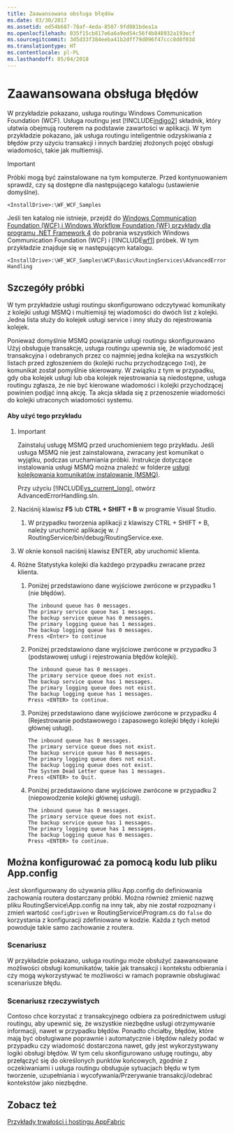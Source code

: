 ```yaml
---
title: Zaawansowana obsługa błędów
ms.date: 03/30/2017
ms.assetid: ed54b687-78af-4eda-8507-9fd081bdea1a
ms.openlocfilehash: 035f15cb817e6a6a9ed54c56f4b848932a193ecf
ms.sourcegitcommit: 3d5d33f384eeba41b2dff79d096f47ccc8d8f03d
ms.translationtype: HT
ms.contentlocale: pl-PL
ms.lasthandoff: 05/04/2018
---
```

# <a name="advanced-error-handling"></a>Zaawansowana obsługa błędów
W przykładzie pokazano, usługa routingu Windows Communication Foundation (WCF). Usługa routingu jest [!INCLUDE[indigo2](../../../../includes/indigo2-md.md)] składnik, który ułatwia obejmują routerem na podstawie zawartości w aplikacji. W tym przykładzie pokazano, jak usługa routingu inteligentnie odzyskiwania z błędów przy użyciu transakcji i innych bardziej złożonych pojęć obsługi wiadomości, takie jak multiemisji.  
  
> [!IMPORTANT]
>  Próbki mogą być zainstalowane na tym komputerze. Przed kontynuowaniem sprawdź, czy są dostępne dla następującego katalogu (ustawienie domyślne).  
>   
>  `<InstallDrive>:\WF_WCF_Samples`  
>   
>  Jeśli ten katalog nie istnieje, przejdź do [Windows Communication Foundation (WCF) i Windows Workflow Foundation (WF) przykłady dla programu .NET Framework 4](http://go.microsoft.com/fwlink/?LinkId=150780) do pobrania wszystkich Windows Communication Foundation (WCF) i [!INCLUDE[wf1](../../../../includes/wf1-md.md)] próbek. W tym przykładzie znajduje się w następującym katalogu.  
>   
>  `<InstallDrive>:\WF_WCF_Samples\WCF\Basic\RoutingServices\AdvancedErrorHandling`  
  
## <a name="sample-details"></a>Szczegóły próbki  
 W tym przykładzie usługi routingu skonfigurowano odczytywać komunikaty z kolejki usługi MSMQ i multiemisji tej wiadomości do dwóch list z kolejki. Jedna lista służy do kolejek usługi service i inny służy do rejestrowania kolejek.  
  
 Ponieważ domyślnie MSMQ powiązanie usługi routingu skonfigurowano Użyj obsługuje transakcje, usługa routingu upewnia się, że wiadomość jest transakcyjna i odebranych przez co najmniej jedna kolejka na wszystkich listach przed zgłoszeniem do (kolejki ruchu przychodzącego `InQ`), że komunikat został pomyślnie skierowany. W związku z tym w przypadku, gdy oba kolejek usługi lub oba kolejek rejestrowania są niedostępne, usługa routingu zgłasza, że nie być kierowane wiadomości i kolejki przychodzącej powinien podjąć inną akcję. Ta akcja składa się z przenoszenie wiadomości do kolejki utraconych wiadomości systemu.  
  
#### <a name="to-use-this-sample"></a>Aby użyć tego przykładu  
  
1.  > [!IMPORTANT]
    >  Zainstaluj usługę MSMQ przed uruchomieniem tego przykładu. Jeśli usługa MSMQ nie jest zainstalowana, zwracany jest komunikat o wyjątku, podczas uruchamiania próbki. Instrukcje dotyczące instalowania usługi MSMQ można znaleźć w folderze [usługi kolejkowania komunikatów instalowanie (MSMQ)](http://go.microsoft.com/fwlink/?LinkId=166437).  
  
     Przy użyciu [!INCLUDE[vs_current_long](../../../../includes/vs-current-long-md.md)], otwórz AdvancedErrorHandling.sln.  
  
2.  Naciśnij klawisz **F5** lub **CTRL + SHIFT + B** w programie Visual Studio.  
  
    1.  W przypadku tworzenia aplikacji z klawiszy CTRL + SHIFT + B, należy uruchomić aplikację w. / RoutingService/bin/debug/RoutingService.exe.  
  
3.  W oknie konsoli naciśnij klawisz ENTER, aby uruchomić klienta.  
  
4.  Różne Statystyka kolejki dla każdego przypadku zwracane przez klienta.  
  
    1.  Poniżej przedstawiono dane wyjściowe zwrócone w przypadku 1 (nie błędów).  
  
        ```Output  
        The inbound queue has 0 messages.  
        The primary service queue has 1 messages.   
        The backup service queue has 0 messages.   
        The primary logging queue has 1 messages.   
        The backup logging queue has 0 messages.   
        Press <Enter> to continue  
        ```  
  
    2.  Poniżej przedstawiono dane wyjściowe zwrócone w przypadku 3 (podstawowej usługi i rejestrowania błędów kolejki).  
  
        ```Output  
        The inbound queue has 0 messages.   
        The primary service queue does not exist.   
        The backup service queue has 1 messages.   
        The primary logging queue does not exist.   
        The backup logging queue has 1 messages.   
        Press <ENTER> to continue.  
        ```  
  
    3.  Poniżej przedstawiono dane wyjściowe zwrócone w przypadku 4 (Rejestrowanie podstawowego i zapasowego kolejki błędy i kolejki głównej usługi).  
  
        ```Output  
        The inbound queue has 0 messages.   
        The primary service queue does not exist.  
        The backup service queue has 0 messages.   
        The primary logging queue does not exist.   
        The backup logging queue does not exist.   
        The System Dead Letter queue has 1 messages.   
        Press <ENTER> to Quit.  
        ```  
  
    4.  Poniżej przedstawiono dane wyjściowe zwrócone w przypadku 2 (niepowodzenie kolejki głównej usługi).  
  
        ```Output  
        The inbound queue has 0 messages.   
        The primary service queue does not exist.  
        The backup service queue has 1 messages.   
        The primary logging queue has 1 messages.   
        The backup logging queue has 0 messages.   
        Press <ENTER> to continue.  
        ```  
  
## <a name="configurable-via-code-or-appconfig"></a>Można konfigurować za pomocą kodu lub pliku App.config  
 Jest skonfigurowany do używania pliku App.config do definiowania zachowania routera dostarczany próbki. Można również zmienić nazwę pliku RoutingService\App.config na inny tak, aby nie został rozpoznany i zmień wartość `configDriven` w RoutingService\Program.cs do `false` do korzystania z konfiguracji zdefiniowane w kodzie. Każda z tych metod powoduje takie samo zachowanie z routera.  
  
### <a name="scenario"></a>Scenariusz  
 W przykładzie pokazano, usługa routingu może obsłużyć zaawansowane możliwości obsługi komunikatów, takie jak transakcji i kontekstu odbierania i czy mogą wykorzystywać te możliwości w ramach poprawnie obsługiwać scenariusze błędu.  
  
### <a name="real-world-scenario"></a>Scenariusz rzeczywistych  
 Contoso chce korzystać z transakcyjnego odbiera za pośrednictwem usługi routingu, aby upewnić się, że wszystkie niezbędne usługi otrzymywanie informacji, nawet w przypadku błędów. Ponadto chciałby, błędów, które mają być obsługiwane poprawnie i automatycznie i błędów należy podać w przypadku czy wiadomość dostarczona nawet, gdy jest wykorzystywany logiki obsługi błędów. W tym celu skonfigurowano usługę routingu, aby przełączyć się do określonych punktów końcowych, zgodnie z oczekiwaniami i usługa routingu obsługuje sytuacjach błędu w tym tworzenie, uzupełniania i wycofywania/Przerywanie transakcji/odebrać kontekstów jako niezbędne.  
  
## <a name="see-also"></a>Zobacz też  
 [Przykłady trwałości i hostingu AppFabric](http://go.microsoft.com/fwlink/?LinkId=193961)
